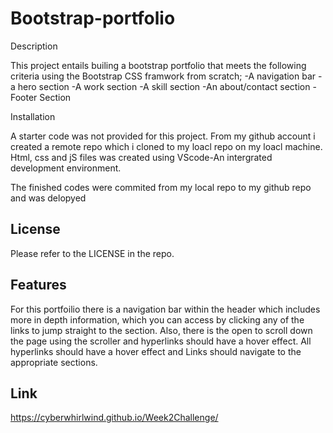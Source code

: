# Bootstrap-portfolio

Description

This project entails builing a bootstrap portfolio that meets the following criteria using the Bootstrap CSS framwork from scratch;
-A navigation bar
-a hero section
-A work section
-A skill section
-An about/contact section
-Footer Section

Installation

A starter code was not provided for this project. From my github account i created a remote repo which i cloned to my loacl repo on my loacl machine. Html, css and jS files  was created using VScode-An intergrated development environment.

The finished codes were commited from my local repo to my github repo and was delopyed



## License

Please refer to the LICENSE in the repo.

## Features

For this portfoilio there is a navigation bar within the header which includes more in depth information, which you can access by clicking any of the links to jump straight to the section. Also, there is the open to scroll down the page using the scroller and hyperlinks should have a hover effect.
All hyperlinks should have a hover effect and Links should navigate to the appropriate sections.


## Link

https://cyberwhirlwind.github.io/Week2Challenge/

